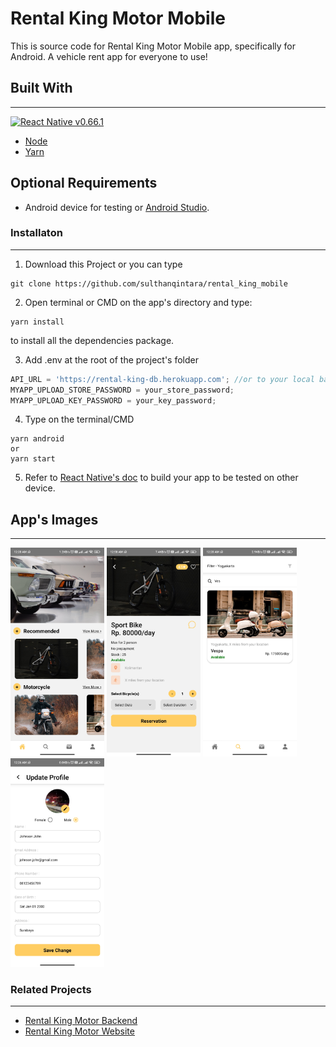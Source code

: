 # Rental King Motor Mobile

This is source code for Rental King Motor Mobile app, specifically for Android. A vehicle rent app for everyone to use!

## Built With

---

[![React Native v0.66.1](https://img.shields.io/badge/React_Native%20-v0.66.1-blue.svg?style=flat)](https://reactnative.dev)

- [Node](https://nodejs.org/en/)
- [Yarn](https://yarnpkg.com/)

## Optional Requirements

- Android device for testing or [Android Studio](https://developer.android.com/studio).

### Installaton

---

1. Download this Project or you can type

```
git clone https://github.com/sulthanqintara/rental_king_mobile
```

2. Open terminal or CMD on the app's directory and type:

```
yarn install
```

to install all the dependencies package.

3. Add .env at the root of the project's folder

```javascript
API_URL = 'https://rental-king-db.herokuapp.com'; //or to your local backend
MYAPP_UPLOAD_STORE_PASSWORD = your_store_password;
MYAPP_UPLOAD_KEY_PASSWORD = your_key_password;
```

4. Type on the terminal/CMD

```
yarn android
or
yarn start
```

5. Refer to [React Native's doc](https://reactnative.dev/docs/signed-apk-android) to build your app to be tested on other device.

## App's Images

---

<img src="./assets/images/home.jpg" alt="home" width="150"/>
<img src="./assets/images/vehicle_detail.jpg" alt="vehicle detail" width="150"/>
<img src="./assets/images/search.jpg" alt="search" width="150"/>
<img src="./assets/images/edit_profile.jpg" alt="profile" width="150"/>

### Related Projects

---

- [Rental King Motor Backend](https://github.com/sulthanqintara/Rental-King-Motor)
- [Rental King Motor Website](https://github.com/sulthanqintara/React-Rental-King-Motor)
